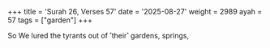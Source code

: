 +++
title = 'Surah 26, Verses 57'
date = '2025-08-27'
weight = 2989
ayah = 57
tags = ["garden"]
+++

So We lured the tyrants out of ˹their˺ gardens, springs,